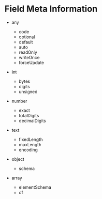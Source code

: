 # Field Meta Information

* any
    * code
    * optional
    * default
    * auto
    * readOnly
    * writeOnce
    * forceUpdate

* int
    * bytes
    * digits    
    * unsigned

* number    
    * exact
    * totalDigits
    * decimalDigits

* text
    * fixedLength
    * maxLength
    * encoding

* object
    * schema

* array
    * elementSchema
    * of 